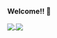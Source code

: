 ### Welcome!! 👋

<a href="#">
  <img align="center" src="https://github-readme-stats.vercel.app/api?username=gustavosantiago&show_icons=true&count_private=true&theme=dracula" />
</a>

<a href="#">
  <img align="center" src="https://github-readme-stats.vercel.app/api/top-langs/?username=anuraghazra" />
</a>
